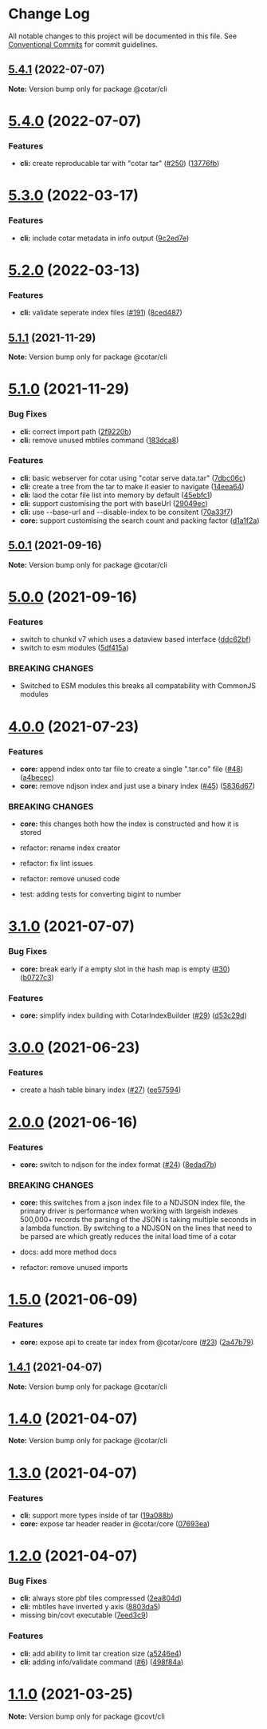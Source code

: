 # Change Log

All notable changes to this project will be documented in this file.
See [Conventional Commits](https://conventionalcommits.org) for commit guidelines.

## [5.4.1](https://github.com/linz/cotar/compare/v5.4.0...v5.4.1) (2022-07-07)

**Note:** Version bump only for package @cotar/cli





# [5.4.0](https://github.com/linz/cotar/compare/v5.3.0...v5.4.0) (2022-07-07)


### Features

* **cli:** create reproducable tar with "cotar tar" ([#250](https://github.com/linz/cotar/issues/250)) ([13776fb](https://github.com/linz/cotar/commit/13776fbe33f5daa7b5fca0c25001a641e49a616f))





# [5.3.0](https://github.com/linz/cotar/compare/v5.2.0...v5.3.0) (2022-03-17)


### Features

* **cli:** include cotar metadata in info output ([9c2ed7e](https://github.com/linz/cotar/commit/9c2ed7e335de91492d7bf69cb840121317182b9e))





# [5.2.0](https://github.com/linz/cotar/compare/v5.1.1...v5.2.0) (2022-03-13)


### Features

* **cli:** validate seperate index files ([#191](https://github.com/linz/cotar/issues/191)) ([8ced487](https://github.com/linz/cotar/commit/8ced48712963d2172229410c0809284592cf234f))





## [5.1.1](https://github.com/linz/cotar/compare/v5.1.0...v5.1.1) (2021-11-29)

**Note:** Version bump only for package @cotar/cli





# [5.1.0](https://github.com/linz/cotar/compare/v5.0.1...v5.1.0) (2021-11-29)


### Bug Fixes

* **cli:** correct import path ([2f9220b](https://github.com/linz/cotar/commit/2f9220b6662302b56c6491b4b50956e44a9f5886))
* **cli:** remove unused mbtiles command ([183dca8](https://github.com/linz/cotar/commit/183dca8c26b99809cef622cfa3974fd80349685b))


### Features

* **cli:** basic webserver for cotar using "cotar serve data.tar" ([7dbc06c](https://github.com/linz/cotar/commit/7dbc06c4c3835c191dd0c8d5c104ea5decda8972))
* **cli:** create a tree from the tar to make it easier to navigate ([14eea64](https://github.com/linz/cotar/commit/14eea643e182ff9944d71165c755e58b7057d11a))
* **cli:** laod the cotar file list into memory by default ([45ebfc1](https://github.com/linz/cotar/commit/45ebfc16e03c840ea47d7f83f92b6fc6044a5506))
* **cli:** support customising the port with baseUrl ([29049ec](https://github.com/linz/cotar/commit/29049ecfa36865cc619409ce1c22ad1182eb19cc))
* **cli:** use --base-url and --disable-index to be consitent ([70a33f7](https://github.com/linz/cotar/commit/70a33f77e24725d04f35cc185adf6f23430236f9))
* **core:** support customising the search count and packing factor ([d1a1f2a](https://github.com/linz/cotar/commit/d1a1f2a2923377d9ed6e0bb2ff0125d4c009bcce))





## [5.0.1](https://github.com/linz/cotar/compare/v5.0.0...v5.0.1) (2021-09-16)

**Note:** Version bump only for package @cotar/cli





# [5.0.0](https://github.com/linz/cotar/compare/v4.0.0...v5.0.0) (2021-09-16)


### Features

* switch to chunkd v7 which uses a dataview based interface ([ddc62bf](https://github.com/linz/cotar/commit/ddc62bf017e92616e7e01b642c2581bc4abbc33e))
* switch to esm modules ([5df415a](https://github.com/linz/cotar/commit/5df415a4b3668922f5e179fd371260482dd2238f))


### BREAKING CHANGES

* Switched to ESM modules this breaks all compatability
with CommonJS modules





# [4.0.0](https://github.com/linz/cotar/compare/v3.1.0...v4.0.0) (2021-07-23)


### Features

* **core:** append index onto tar file to create a single ".tar.co" file ([#48](https://github.com/linz/cotar/issues/48)) ([a4becec](https://github.com/linz/cotar/commit/a4becec897b012fd279a80041a59e6bb52ac5c42))
* **core:** remove ndjson index and just use a binary index ([#45](https://github.com/linz/cotar/issues/45)) ([5836d67](https://github.com/linz/cotar/commit/5836d67197224ffd5b2a88abae10acdf2bdf9be4))


### BREAKING CHANGES

* **core:** this changes both how the index is constructed and how it is stored

* refactor: rename index creator

* refactor: fix lint issues

* refactor: remove unused code

* test: adding tests for converting bigint to number





# [3.1.0](https://github.com/linz/cotar/compare/v3.0.0...v3.1.0) (2021-07-07)


### Bug Fixes

* **core:** break early if a empty slot in the hash map is empty ([#30](https://github.com/linz/cotar/issues/30)) ([b0727c3](https://github.com/linz/cotar/commit/b0727c34e70252203246bfd33953657f0216ebd1))


### Features

* **core:** simplify index building with CotarIndexBuilder ([#29](https://github.com/linz/cotar/issues/29)) ([d53c29d](https://github.com/linz/cotar/commit/d53c29d6c9c202c877dbcbfc380dcf498366a65d))





# [3.0.0](https://github.com/linz/cotar/compare/v2.0.0...v3.0.0) (2021-06-23)


### Features

* create a hash table binary index ([#27](https://github.com/linz/cotar/issues/27)) ([ee57594](https://github.com/linz/cotar/commit/ee57594ef39db92537d019fe87db42f1fa5e6c52))





# [2.0.0](https://github.com/linz/cotar/compare/v1.5.0...v2.0.0) (2021-06-16)


### Features

* **core:** switch to ndjson for the index format ([#24](https://github.com/linz/cotar/issues/24)) ([8edad7b](https://github.com/linz/cotar/commit/8edad7bf3dc901a183170f033fdb311f30617998))


### BREAKING CHANGES

* **core:** this switches from a json index file to a NDJSON index file, the primary driver is performance when working with largeish indexes 500,000+ records the parsing of the JSON is taking multiple seconds in a lambda function. By switching to a NDJSON on the lines that need to be parsed are which greatly reduces the inital load time of a cotar

* docs: add more method docs

* refactor: remove unused imports





# [1.5.0](https://github.com/linz/cotar/compare/v1.4.1...v1.5.0) (2021-06-09)


### Features

* **core:** expose api to create tar index from @cotar/core ([#23](https://github.com/linz/cotar/issues/23)) ([2a47b79](https://github.com/linz/cotar/commit/2a47b79cbfcd503613ec1b05db854c9084345476))





## [1.4.1](https://github.com/linz/cotar/compare/v1.4.0...v1.4.1) (2021-04-07)

**Note:** Version bump only for package @cotar/cli





# [1.4.0](https://github.com/linz/cotar/compare/v1.3.0...v1.4.0) (2021-04-07)

**Note:** Version bump only for package @cotar/cli





# [1.3.0](https://github.com/linz/cotar/compare/v1.2.0...v1.3.0) (2021-04-07)


### Features

* **cli:** support more types inside of tar ([19a088b](https://github.com/linz/cotar/commit/19a088b6195d44ec19b0bbe5706f777bcabec337))
* **core:** expose tar header reader in @cotar/core ([07693ea](https://github.com/linz/cotar/commit/07693ea0833dc442d12f7696faaaa39809718571))





# [1.2.0](https://github.com/linz/cotar/compare/v1.1.0...v1.2.0) (2021-04-07)


### Bug Fixes

* **cli:** always store pbf tiles compressed ([2ea804d](https://github.com/linz/cotar/commit/2ea804d00f5d19e2d672e4aa6ad35709221429ec))
* **cli:** mbtiles have inverted y axis ([8803da5](https://github.com/linz/cotar/commit/8803da55016e48124d8cea40a7cd2ff3f1afe5bb))
* missing bin/covt executable ([7eed3c9](https://github.com/linz/cotar/commit/7eed3c9fea053f66827130cd4ffc0e286f0263f1))


### Features

* **cli:** add ability to limit tar creation size ([a5246e4](https://github.com/linz/cotar/commit/a5246e43768d6c617f7d42e41eb07a4592f7dcbc))
* **cli:** adding info/validate command ([#6](https://github.com/linz/cotar/issues/6)) ([498f84a](https://github.com/linz/cotar/commit/498f84a7a04fc1b043ffb067e8cb388b94777982))





# [1.1.0](https://github.com/blacha/covt/compare/v1.0.1...v1.1.0) (2021-03-25)

**Note:** Version bump only for package @covt/cli
